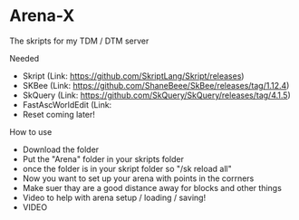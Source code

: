 # Arena-X
The skripts for my TDM / DTM server

Needed
- Skript (Link: https://github.com/SkriptLang/Skript/releases)
- SKBee (Link: https://github.com/ShaneBeee/SkBee/releases/tag/1.12.4)
- SkQuery (Link: https://github.com/SkQuery/SkQuery/releases/tag/4.1.5)
- FastAscWorldEdit (Link:
- Reset coming later!




How to use
- Download the folder
- Put the "Arena" folder in your skripts folder
- once the folder is in your skript folder so "/sk reload all"
- Now you want to set up your arena with points in the corrners 
- Make suer thay are a good distance away for blocks and other things
- Video to help with arena setup / loading / saving!
- VIDEO
